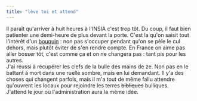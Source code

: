 ```yaml
---
title: "lève toi et attend"
---
```


Il paraît qu'arriver à huit heures à l'INSIA c'est trop tôt. Du coup, il faut
bien patienter une demi-heure de plus devant la porte. C'est la qu'on saisit
tout l'intérêt d'un
[bouquin](http://www.amazon.com/exec/obidos/tg/detail/-/0380789035?v=glance) :
non pas s'occuper pendant qu'on se pèle le cul dehors, mais plutôt éviter de
s'en rendre compte. En France on aime pas aller bosser tôt, c'est comme ça et
on ne changera pas : tant pis pour les autres.  
J'ai réussi à récupérer les clefs de la bulle des mains de ze. Non pas en le
battant à mort dans une ruelle sombre, mais en lui demandant. Il y'a des
choses qui changent parfois, mais il m'a tout de même fallu attendre
qu'ouvrent les locaux pour rejoindre les terres <s>bibliques</s> bulliques.  
J'attend le jour où l'administration aura la même idée.


